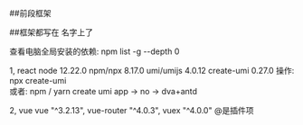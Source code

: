 ##前段框架

##框架都写在 名字上了

查看电脑全局安装的依赖: npm list -g --depth 0

1, react 
node   12.22.0
npm/npx 8.17.0
umi/umijs 4.0.12
create-umi 0.27.0
操作: npx create-umi      
或者: npm / yarn create umi
app -> no -> dva+antd

2, vue
vue "^3.2.13",
vue-router "^4.0.3",
vuex "^4.0.0"
@是插件项

